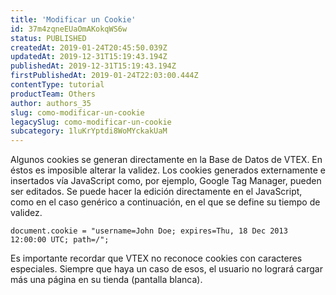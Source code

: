 ```yaml
---
title: 'Modificar un Cookie'
id: 37m4zqneEUaOmAKokqWS6w
status: PUBLISHED
createdAt: 2019-01-24T20:45:50.039Z
updatedAt: 2019-12-31T15:19:43.194Z
publishedAt: 2019-12-31T15:19:43.194Z
firstPublishedAt: 2019-01-24T22:03:00.444Z
contentType: tutorial
productTeam: Others
author: authors_35
slug: como-modificar-un-cookie
legacySlug: como-modificar-un-cookie
subcategory: 1luKrYptdi8WoMYckakUaM
---
```


Algunos cookies se generan directamente en la Base de Datos de VTEX. En éstos es imposible alterar la validez. Los cookies generados externamente e insertados vía JavaScript como, por ejemplo, Google Tag Manager, pueden ser editados. Se puede hacer la edición directamente en el JavaScript, como en el caso genérico a continuación, en el que se define su tiempo de validez.

`document.cookie = "username=John Doe; expires=Thu, 18 Dec 2013 12:00:00 UTC; path=/";`

Es importante recordar que VTEX no reconoce cookies con caracteres especiales. Siempre que haya un caso de esos, el usuario no logrará cargar más una página en su tienda (pantalla blanca).
